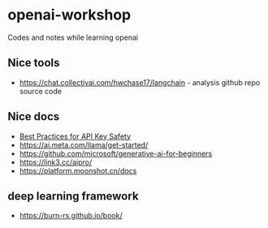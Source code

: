 # openai-workshop

Codes and notes while learning openai

## Nice tools

* <https://chat.collectivai.com/hwchase17/langchain> - analysis github repo source code

## Nice docs

* [Best Practices for API Key Safety](https://help.openai.com/en/articles/5112595-best-practices-for-api-key-safety)
* <https://ai.meta.com/llama/get-started/>
* <https://github.com/microsoft/generative-ai-for-beginners>
* <https://link3.cc/aipro/>
* <https://platform.moonshot.cn/docs>

## deep learning framework

* <https://burn-rs.github.io/book/>
